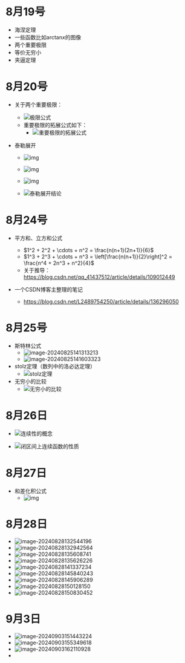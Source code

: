 # 8月19号

- 海涅定理
- 一些函数比如$\text{arctan}x$的图像
- 两个重要极限
- 等价无穷小
- 夹逼定理

# 8月20号

- 关于两个重要极限：
  - ![极限公式](https://i-blog.csdnimg.cn/blog_migrate/60a755678d7cddfda2debc33fdf1c5de.jpeg)
  - 重要极限的拓展公式如下：
    - ![重要极限的拓展公式](https://i-blog.csdnimg.cn/blog_migrate/5af62c513cf4c84be2f62d95626da6b1.jpeg)
  
- 泰勒展开
  - ![img](https://pic4.zhimg.com/v2-8d85d36c6b00dd2c97e9921c88e0398b_r.jpg)
  
  - ![img](https://pic1.zhimg.com/v2-25913a8a08a5a673cfc4f5cb0b738f0c_b.jpg)
  
  - ![img](https://pic3.zhimg.com/v2-6e89a95973a76a0153f07908c80b8ab6_b.jpg)
  
  - ![泰勒展开结论](https://pic4.zhimg.com/80/v2-3e74a4c40c2fc7ae72df08f4f0a5cb53_720w.webp)
  
    



# 8月24号

- 平方和、立方和公式
  - $1^2 + 2^2 + \cdots + n^2 = \frac{n(n+1)(2n+1)}{6}$
  - $1^3 + 2^3 + \cdots + n^3 = \left[\frac{n(n+1)}{2}\right]^2 = \frac{n^4 + 2n^3 + n^2}{4}$
  - 关于推导：https://blog.csdn.net/qq_41437512/article/details/109012449

- 一个CSDN博客主整理的笔记
  - https://blog.csdn.net/L2489754250/article/details/136296050



# 8月25号

- 斯特林公式
  - ![image-20240825141313213](C:\Users\12895\AppData\Roaming\Typora\typora-user-images\image-20240825141313213.png)
  - ![image-20240825141603323](C:\Users\12895\AppData\Roaming\Typora\typora-user-images\image-20240825141603323.png)
- stolz定理（数列中的洛必达定理）
  - ![stolz定理](https://pic1.zhimg.com/v2-56883f32e0c035895be56cf928a18d28_b.jpg)
- 无穷小的比较
  - ![无穷小的比较](C:\Users\12895\AppData\Roaming\Typora\typora-user-images\image-20240825163814580.png)

# 8月26日

- ![连续性的概念](C:\Users\12895\AppData\Roaming\Typora\typora-user-images\image-20240826104150097.png)



- ![闭区间上连续函数的性质](C:\Users\12895\AppData\Roaming\Typora\typora-user-images\image-20240826111355318.png)

# 8月27日

- 和差化积公式
  - ![img](https://pic2.zhimg.com/v2-d792428d707799e16b68c9830a147715_r.jpg)

# 8月28日

- ![image-20240828132544196](C:\Users\12895\AppData\Roaming\Typora\typora-user-images\image-20240828132544196.png)
- ![image-20240828132942564](C:\Users\12895\AppData\Roaming\Typora\typora-user-images\image-20240828132942564.png)
- ![image-20240828135608741](C:\Users\12895\AppData\Roaming\Typora\typora-user-images\image-20240828135608741.png)
- ![image-20240828135626226](C:\Users\12895\AppData\Roaming\Typora\typora-user-images\image-20240828135626226.png)
- ![image-20240828141337234](C:\Users\12895\AppData\Roaming\Typora\typora-user-images\image-20240828141337234.png)
- ![image-20240828145840243](C:\Users\12895\AppData\Roaming\Typora\typora-user-images\image-20240828145840243.png)
- ![image-20240828145906289](C:\Users\12895\AppData\Roaming\Typora\typora-user-images\image-20240828145906289.png)
- ![image-20240828150128150](C:\Users\12895\AppData\Roaming\Typora\typora-user-images\image-20240828150128150.png)
- ![image-20240828150830452](C:\Users\12895\AppData\Roaming\Typora\typora-user-images\image-20240828150830452.png)



# 9月3日

- ![image-20240903151443224](C:\Users\12895\AppData\Roaming\Typora\typora-user-images\image-20240903151443224.png)
- ![image-20240903155349618](C:\Users\12895\AppData\Roaming\Typora\typora-user-images\image-20240903155349618.png)
- ![image-20240903162110928](C:\Users\12895\AppData\Roaming\Typora\typora-user-images\image-20240903162110928.png)
- 
